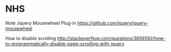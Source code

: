 NHS
===
Note Jquery Mousewheel Plug-in
https://github.com/jquery/jquery-mousewheel

How to disable scrolling
http://stackoverflow.com/questions/3656592/how-to-programmatically-disable-page-scrolling-with-jquery
